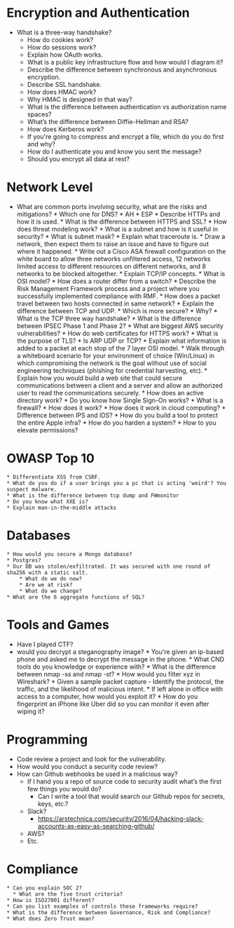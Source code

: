 # Encryption and Authentication
   
   * What is a three-way handshake?
        * How do cookies work?
        * How do sessions work?
        * Explain how OAuth works.
        * What is a public key infrastructure flow and how would I diagram it?
        * Describe the difference between synchronous and asynchronous encryption.
        * Describe SSL handshake.
        * How does HMAC work?
        * Why HMAC is designed in that way?
        * What is the difference between authentication vs authorization name spaces?
        * What’s the difference between Diffie-Hellman and RSA?
        * How does Kerberos work?
        * If you're going to compress and encrypt a file, which do you do first and why?
        * How do I authenticate you and know you sent the message?
        * Should you encrypt all data at rest?

# Network Level

   * What are common ports involving security, what are the risks and mitigations?
         * Which one for DNS?
             * AH
             * ESP
             * Describe HTTPs and how it is used.
             * What is the difference between HTTPS and SSL?
             * How does threat modeling work?
             * What is a subnet and how is it useful in security?
             * What is subnet mask?
             * Explain what traceroute is.
             * Draw a network, then expect them to raise an issue and have to figure out where it happened.
             * Write out a Cisco ASA firewall configuration on the white board to allow three networks unfiltered access, 12 networks limited access to different resources on different networks, and 8 networks to be blocked altogether.
             * Explain TCP/IP concepts.
             * What is OSI model?
             * How does a router differ from a switch?
             * Describe the Risk Management Framework process and a project where you successfully implemented compliance with RMF.
             * How does a packet travel between two hosts connected in same network?
             * Explain the difference between TCP and UDP. 
             * Which is more secure? 
             * Why?
             * What is the TCP three way handshake?
             * What is the difference between IPSEC Phase 1 and Phase 2?
             * What are biggest AWS security vulnerabilities?
             * How do web certificates for HTTPS work?
             * What is the purpose of TLS?
             * Is ARP UDP or TCP?
             * Explain what information is added to a packet at each stop of the 7 layer OSI model.
             * Walk through a whiteboard scenario for your environment of choice (Win/Linux) in which compromising the network is the goal without use of social engineering techniques (phishing for credential harvesting, etc).
             * Explain how you would build a web site that could secure communications between a client and a server and allow an authorized user to read the communications securely.
             * How does an active directory work?
             * Do you know how Single Sign-On works?
             * What is a firewall?
             * How does it work?
             * How does it work in cloud computing?
             * Difference between IPS and IDS?
             * How do you build a tool to protect the entire Apple infra?
             * How do you harden a system?
             * How to you elevate permissions?

# OWASP Top 10

    * Differentiate XSS from CSRF.
    * What do you do if a user brings you a pc that is acting 'weird'? You suspect malware.
    * What is the difference between tcp dump and FWmonitor
    * Do you know what XXE is?
    * Explain man-in-the-middle attacks

# Databases

    * How would you secure a Mongo database?
    * Postgres?
    * Our DB was stolen/exfiltrated. It was secured with one round of sha256 with a static salt. 
        * What do we do now?
        * Are we at risk?
        * What do we change?
    * What are the 6 aggregate functions of SQL?

# Tools and Games

   * Have I played CTF?
   * would you decrypt a steganography image? 
         * You're given an ip-based phone and asked me to decrypt the message in the phone.
             * What CND tools do you knowledge or experience with?
             * What is the difference between nmap -ss and nmap -st?
             * How would you filter xyz in Wireshark?
             * Given a sample packet capture - Identify the protocol, the traffic, and the likelihood of malicious intent.
             * If left alone in office with access to a computer, how would you exploit it? 
             * How do you fingerprint an iPhone like Uber did so you can monitor it even after wiping it?

# Programming

   * Code review a project and look for the vulnerability.
   * How would you conduct a security code review?
   * How can Github webhooks be used in a malicious way?
        * If I hand you a repo of source code to security audit what’s the first few things you would do?
            * Can I write a tool that would search our Github repos for secrets, keys, etc.?
        * Slack?
            * https://arstechnica.com/security/2016/04/hacking-slack-accounts-as-easy-as-searching-github/
        * AWS?
        * Etc.

# Compliance
    * Can you explain SOC 2?
      * What are the five trust criteria?
    * How is ISO27001 different?
    * Can you list examples of controls these frameworks require?
    * What is the difference between Governance, Risk and Compliance?  
    * What does Zero Trust mean?
